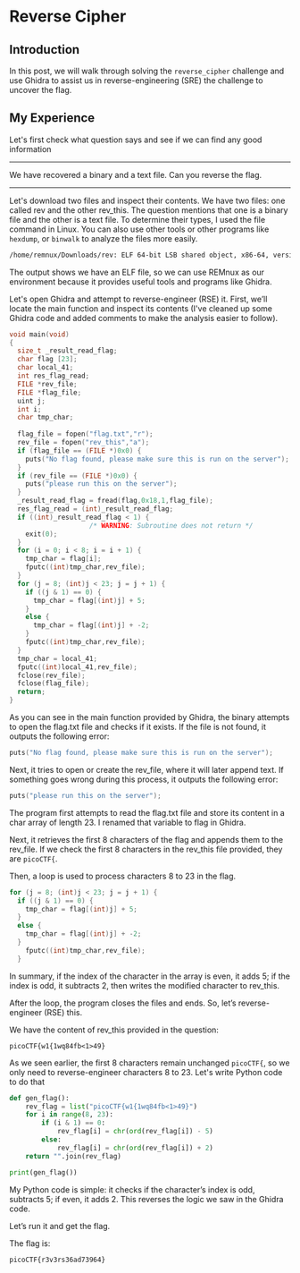 # Reverse Cipher

## Introduction
In this post, we will walk through solving the `reverse_cipher` challenge and use Ghidra to assist us in reverse-engineering (SRE) the challenge to uncover the flag.

## My Experience
Let's first check what question says and see if we can find any good information
<hr/>
We have recovered a binary and a text file. Can you reverse the flag.
<hr/>

Let's download two files and inspect their contents.
We have two files: one called rev and the other rev_this. The question mentions that one is a binary file and the other is a text file. To determine their types, I used the file command in Linux. You can also use other tools or other programs like `hexdump`, or `binwalk` to analyze the files more easily.

```bash
/home/remnux/Downloads/rev: ELF 64-bit LSB shared object, x86-64, version 1 (SYSV), dynamically linked, interpreter /lib64/ld-linux-x86-64.so.2, for GNU/Linux 3.2.0, BuildID[sha1]=523d51973c11197605c76f84d4afb0fe9e59338c, not stripped
```
The output shows we have an ELF file, so we can use REMnux as our environment because it provides useful tools and programs like Ghidra.

Let's open Ghidra and attempt to reverse-engineer (RSE) it. First, we’ll locate the main function and inspect its contents (I've cleaned up some Ghidra code and added comments to make the analysis easier to follow).

```C
void main(void)
{
  size_t _result_read_flag;
  char flag [23];
  char local_41;
  int res_flag_read;
  FILE *rev_file;
  FILE *flag_file;
  uint j;
  int i;
  char tmp_char;
  
  flag_file = fopen("flag.txt","r");
  rev_file = fopen("rev_this","a");
  if (flag_file == (FILE *)0x0) {
    puts("No flag found, please make sure this is run on the server");
  }
  if (rev_file == (FILE *)0x0) {
    puts("please run this on the server");
  }
  _result_read_flag = fread(flag,0x18,1,flag_file);
  res_flag_read = (int)_result_read_flag;
  if ((int)_result_read_flag < 1) {
                    /* WARNING: Subroutine does not return */
    exit(0);
  }
  for (i = 0; i < 8; i = i + 1) {
    tmp_char = flag[i];
    fputc((int)tmp_char,rev_file);
  }
  for (j = 8; (int)j < 23; j = j + 1) {
    if ((j & 1) == 0) {
      tmp_char = flag[(int)j] + 5;
    }
    else {
      tmp_char = flag[(int)j] + -2;
    }
    fputc((int)tmp_char,rev_file);
  }
  tmp_char = local_41;
  fputc((int)local_41,rev_file);
  fclose(rev_file);
  fclose(flag_file);
  return;
}
```
As you can see in the main function provided by Ghidra, the binary attempts to open the flag.txt file and checks if it exists. If the file is not found, it outputs the following error:
```c
puts("No flag found, please make sure this is run on the server");
```

Next, it tries to open or create the rev_file, where it will later append text. If something goes wrong during this process, it outputs the following error:
```c
puts("please run this on the server");
```

The program first attempts to read the flag.txt file and store its content in a char array of length 23. I renamed that variable to flag in Ghidra.

Next, it retrieves the first 8 characters of the flag and appends them to the rev_file. If we check the first 8 characters in the rev_this file provided, they are `picoCTF{`.

Then, a loop is used to process characters 8 to 23 in the flag.

```c
for (j = 8; (int)j < 23; j = j + 1) {
  if ((j & 1) == 0) {
    tmp_char = flag[(int)j] + 5;
  }
  else {
    tmp_char = flag[(int)j] + -2;
  }
    fputc((int)tmp_char,rev_file);
  }
```
In summary, if the index of the character in the array is even, it adds 5; if the index is odd, it subtracts 2, then writes the modified character to rev_this.

After the loop, the program closes the files and ends. So, let’s reverse-engineer (RSE) this.

We have the content of rev_this provided in the question:

```text
picoCTF{w1{1wq84fb<1>49}
```

As we seen earlier, the first 8 characters remain unchanged `picoCTF{`, so we only need to reverse-engineer characters 8 to 23. Let's write Python code to do that

```python
def gen_flag():
    rev_flag = list("picoCTF{w1{1wq84fb<1>49}")
    for i in range(8, 23):
        if (i & 1) == 0:
            rev_flag[i] = chr(ord(rev_flag[i]) - 5)  
        else:
            rev_flag[i] = chr(ord(rev_flag[i]) + 2) 
    return "".join(rev_flag) 

print(gen_flag())
```

My Python code is simple: it checks if the character’s index is odd, subtracts 5; if even, it adds 2. This reverses the logic we saw in the Ghidra code.

Let’s run it and get the flag.


The flag is:
```
picoCTF{r3v3rs36ad73964}
```
